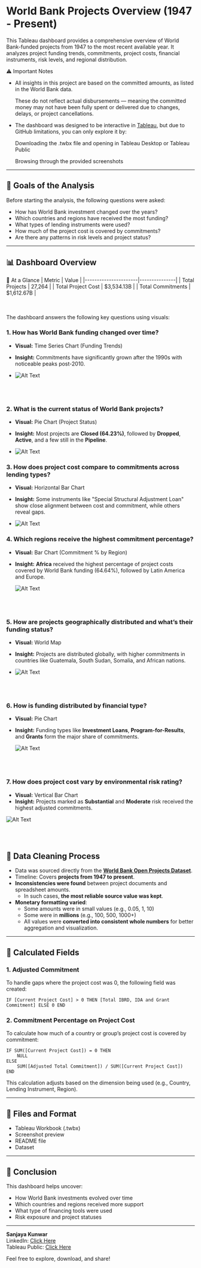 # World Bank Projects Overview (1947 - Present)

This Tableau dashboard provides a comprehensive overview of World Bank-funded projects from 1947 to the most recent available year. It analyzes project funding trends, commitments, project costs, financial instruments, risk levels, and regional distribution.

⚠️ Important Notes 

- All insights in this project are based on the committed amounts, as listed in the World Bank data.

  These do not reflect actual disbursements — meaning the committed money may not have been fully spent or delivered due to changes, delays, or project cancellations.



- The dashboard was designed to be interactive in [Tableau](https://public.tableau.com/app/profile/sanjaya.kunwar/vizzes), but due to GitHub limitations, you can only explore it by:

  Downloading the .twbx file and opening in Tableau Desktop or Tableau Public

  Browsing through the provided screenshots

---


## 🎯 Goals of the Analysis

Before starting the analysis, the following questions were asked:
- How has World Bank investment changed over the years?
- Which countries and regions have received the most funding?
- What types of lending instruments were used?
- How much of the project cost is covered by commitments?
- Are there any patterns in risk levels and project status?

---

## 📊 Dashboard Overview
📌 At a Glance
| Metric               | Value         |
|----------------------|---------------|
| Total Projects       | 27,264        |
| Total Project Cost   | $3,534.13B    |
| Total Commitments    | $1,612.67B    |



<br><br>
The dashboard answers the following key questions using visuals:


### 1. **How has World Bank funding changed over time?**
- **Visual:** Time Series Chart (Funding Trends)
- **Insight:** Commitments have significantly grown after the 1990s with noticeable peaks post-2010.

- ![Alt Text](./Screnshots/Funding%20trend.png)

<br><br>

### 2. **What is the current status of World Bank projects?**
- **Visual:** Pie Chart (Project Status)
- **Insight:** Most projects are **Closed (64.23%)**, followed by **Dropped**, **Active**, and a few still in the **Pipeline**.

- ![Alt Text](./Screnshots/Project%20Status.png)

### 3. **How does project cost compare to commitments across lending types?**
- **Visual:** Horizontal Bar Chart
- **Insight:** Some instruments like "Special Structural Adjustment Loan" show close alignment between cost and commitment, while others reveal gaps.

- ![Alt Text](./Screnshots/Cost%20vs%20commitment%20by%20lending%20type.png)

### 4. **Which regions receive the highest commitment percentage?**
- **Visual:** Bar Chart (Commitment % by Region)
- **Insight:** **Africa** received the highest percentage of project costs covered by World Bank funding (64.64%), followed by Latin America and Europe.

   ![Alt Text](./Screnshots/Contribution%20of%20world%20bank%20to%20region.png)

<br><br>
### 5. **How are projects geographically distributed and what’s their funding status?**
- **Visual:** World Map
- **Insight:** Projects are distributed globally, with higher commitments in countries like Guatemala, South Sudan, Somalia, and African nations.

-  ![Alt Text](./Screnshots/Geographical%20analysis.png)

<br><br>
### 6. **How is funding distributed by financial type?**
- **Visual:** Pie Chart
- **Insight:** Funding types like **Investment Loans**, **Program-for-Results**, and **Grants** form the major share of commitments.

  ![Alt Text](./Screnshots/Financial%20Type%20Distribution.png)

<br><br>
### 7. **How does project cost vary by environmental risk rating?**
- **Visual:** Vertical Bar Chart
- **Insight:** Projects marked as **Substantial** and **Moderate** risk received the highest adjusted commitments.

![Alt Text](./Screnshots/Risk%20Assesment.png)

<br><br>
## 🧹 Data Cleaning Process

- Data was sourced directly from the **[World Bank Open Projects Dataset](https://projects.worldbank.org/en/projects-operations/projects-list)**.
- Timeline: Covers **projects from 1947 to present**.
- **Inconsistencies were found** between project documents and spreadsheet amounts.
  - In such cases, **the most reliable source value was kept**.
- **Monetary formatting varied**:
  - Some amounts were in small values (e.g., 0.05, 1, 10)
  - Some were in **millions** (e.g., 100, 500, 1000+)
  - All values were **converted into consistent whole numbers** for better aggregation and visualization.

---

## 📐 Calculated Fields

### 1. **Adjusted Commitment**
To handle gaps where the project cost was 0, the following field was created:
```tableau
IF [Current Project Cost] > 0 THEN [Total IBRD, IDA and Grant Commitment] ELSE 0 END
```

### 2. **Commitment Percentage on Project Cost**
To calculate how much of a country or group’s project cost is covered by commitment:
```tableau
IF SUM([Current Project Cost]) = 0 THEN
    NULL
ELSE
    SUM([Adjusted Total Commitment]) / SUM([Current Project Cost])
END
```
This calculation adjusts based on the dimension being used (e.g., Country, Lending Instrument, Region).

---



## 📁 Files and Format
- Tableau Workbook (.twbx)
- Screenshot preview
- README file
- Dataset
---

## 📍 Conclusion
This dashboard helps uncover:
- How World Bank investments evolved over time
- Which countries and regions received more support
- What type of financing tools were used
- Risk exposure and project statuses


---




**Sanjaya Kunwar**  
LinkedIn: [Click Here](https://www.linkedin.com/in/sanjaya-k-71938217b/)  
Tableau Public: [Click Here](https://public.tableau.com/app/profile/sanjaya.kunwar/vizzes)

Feel free to explore, download, and share!

